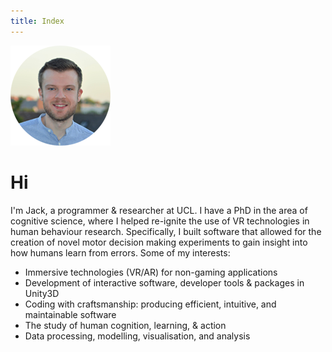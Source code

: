 ```yaml
---
title: Index
---
```


<img src="/static/jack-brookes-circle.png"/>

# Hi

I'm Jack, a programmer & researcher at UCL. I have a PhD in the area of cognitive science, where I helped re-ignite the use of VR technologies in human behaviour research. Specifically, I built software that allowed for the creation of novel motor decision making experiments to gain insight into how humans learn from errors. Some of my interests:

* Immersive technologies (VR/AR) for non-gaming applications
* Development of interactive software, developer tools & packages in Unity3D 
* Coding with craftsmanship: producing efficient, intuitive, and maintainable software
* The study of human cognition, learning, & action
* Data processing, modelling, visualisation, and analysis
